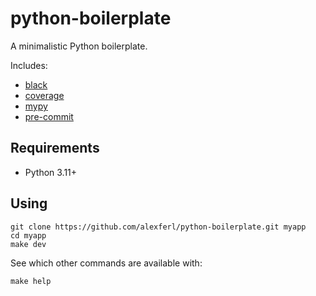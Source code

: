 # python-boilerplate
A minimalistic Python boilerplate.

Includes:
- [black](https://black.readthedocs.io)
- [coverage](https://coverage.readthedocs.io)
- [mypy](https://mypy-lang.org)
- [pre-commit](https://pre-commit.com)

## Requirements
- Python 3.11+

## Using
```shell
git clone https://github.com/alexferl/python-boilerplate.git myapp
cd myapp
make dev
```

See which other commands are available with:
```shell
make help
```
